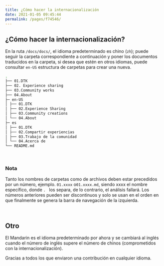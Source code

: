 ```yaml
---
title: ¿Cómo hacer la internacionalización
date: 2021-01-05 09:45:44
permalink: /pages/f74546/
---
```




## ¿Cómo hacer la internacionalización?

En la ruta `/docs/docs/`, el idioma predeterminado es chino (`zh`); puede seguir la carpeta correspondiente a continuación y poner los documentos traducidos en la carpeta, si desea que estén en otros idiomas, puede consultar `en-US` estructura de carpetas para crear una nueva.

```bash
.
├── 01.DTK
├── 02. Experience sharing
├── 03.Community works
├── 04.About
├─ en-US
│ ├── 01.DTK
│ ├── 02.Experience Sharing
│ ├── 03.Community creations
│ └── 04.About
├─ es
│ ├── 01.DTK
│ ├── 02.Compartir experiencias
│ ├── 03.Trabajo de la comunidad
│ └── 04.Acerca de
└── README.md
```

<br>

### **Nota**

Tanto los nombres de carpetas como de archivos deben estar precedidos por un número, ejemplo. `01.xxxx` o`01.xxxx.md`, siendo xxxx el nombre específico, donde `. ` los separa, de lo contrario, el análisis fallará. Los números anteriores pueden ser discontinuos y solo se usan en el orden en que finalmente se genera la barra de navegación de la izquierda.

<br>

## Otro

El Mandarin es el idioma predeterminado por ahora y se cambiará al inglés cuando el número de inglés supere el número de chinos (comprometidos con la internacionalización).

Gracias a todos los que enviaron una contribución en cualquier idioma.